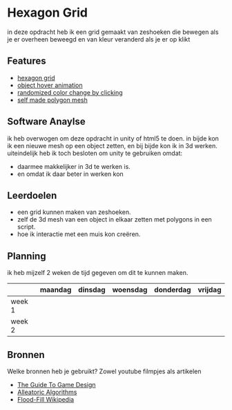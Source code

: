 # Hexagon Grid

in deze opdracht heb ik een grid gemaakt van zeshoeken die bewegen als je er overheen beweegd en van kleur veranderd als je er op klikt 

## Features

- [hexagon grid](https://github.com/VolkenK/HexGrid/blob/master/SpawnHex.cs)
- [object hover animation](https://github.com/VolkenK/HexGrid/blob/master/HexScript.cs)
- [randomized color change by clicking](https://github.com/VolkenK/HexGrid/blob/master/HexScript.cs)
- [self made polygon mesh](https://github.com/VolkenK/HexGrid/blob/master/HexMesh.cs)

## Software Anaylse 
ik heb overwogen om deze opdracht in unity of html5 te doen.
in bijde kon ik een nieuwe mesh op een object zetten,
en bij bijde kon ik in 3d werken.
uiteindelijk heb ik toch besloten om unity te gebruiken omdat:
- daarmee makkelijker in 3d te werken is.
- en omdat ik daar beter in werken kon

## Leerdoelen 
- een grid kunnen maken van zeshoeken.
- zelf de 3d mesh van een object in elkaar zetten met polygons in een script.
- hoe ik interactie met een muis kon creëren.

## Planning 
ik heb mijzelf 2 weken de tijd gegeven om dit te kunnen maken.

| | maandag | dinsdag | woensdag | donderdag | vrijdag |
| --- | --- | --- | --- | --- | --- |
|week 1 |
|week 2 |

## Bronnen
Welke bronnen heb je gebruikt? Zowel youtube filmpjes als artikelen

- [The Guide To Game Design](link)
- [Alleatoric Algorithms](link)
- [Flood-Fill Wikipedia](link)
